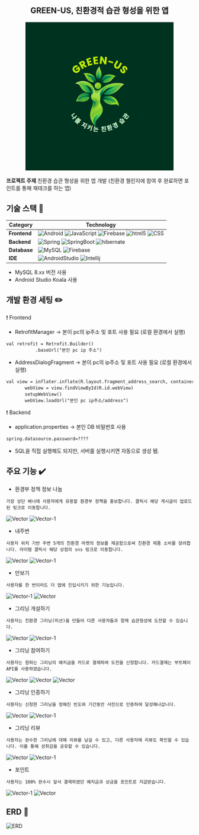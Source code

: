 <h2 align="center">GREEN-US, 친환경적 습관 형성을 위한 앱</h2>

<p align="center">
  <img src="https://github.com/green-us-2024/green-us/blob/main/backend/src/main/resources/static/images/login-image.jpg" alt="green-us main logo" width="400px" height="400px"/>
</p>


**프로젝트 주제** 친환경 습관 형성을 위한 앱 개발 (친환경 챌린지에 참여 후 완료하면 포인트를 통해 재테크를 하는 앱)

## 기술 스택 :pushpin:

| Category  | Technology        |
|-----------|-------------------|
| **Frontend**  | ![Android](https://img.shields.io/badge/Android-3DDC84?style=for-the-badge&logo=android&logoColor=white)  ![JavaScript](https://img.shields.io/badge/JavaScript-F7DF1E?style=for-the-badge&logo=JavaScript&logoColor=white) ![Firebase](https://img.shields.io/badge/Firebase-DD2C00?style=for-the-badge&logo=Firebase&logoColor=white)  ![html5](https://img.shields.io/badge/HTML5-E34F26?style=for-the-badge&logo=html5&logoColor=white)  ![CSS](https://img.shields.io/badge/CSS-239120?&style=for-the-badge&logo=css3&logoColor=white)|
| **Backend**   | ![Spring](https://img.shields.io/badge/Spring-6DB33F?style=for-the-badge&logo=spring&logoColor=white)  ![SpringBoot](https://img.shields.io/badge/SpringBoot-6DB33F?style=for-the-badge&logo=springBoot&logoColor=white)  ![hibernate](https://img.shields.io/badge/Hibernate-59666C?style=for-the-badge&logo=Hibernate&logoColor=white)|
| **Database**  | ![MySQL](https://img.shields.io/badge/MySQL-005C84?style=for-the-badge&logo=mysql&logoColor=white)  ![Firebase](https://img.shields.io/badge/Firebase-DD2C00?style=for-the-badge&logo=Firebase&logoColor=white) |
| **IDE**  | ![AndroidStudio](https://img.shields.io/badge/Android_Studio-3DDC84?style=for-the-badge&logo=android-studio&logoColor=white)  ![Intellij](https://img.shields.io/badge/IntelliJ_IDEA-000000.svg?style=for-the-badge&logo=intellij-idea&logoColor=white)|

* MySQL 8.xx 버전 사용<br>
* Android Studio Koala 사용


## 개발 환경 세팅 ✏️
❗ Frontend
* RetrofitManager -> 본이 pc의 ip주소 및 포트 사용 필요 (로컬 환경에서 실행)
 ```xml
val retrofit = Retrofit.Builder()
            .baseUrl("본인 pc ip 주소")
```

* AddressDialogFragment -> 본이 pc의 ip주소 및 포트 사용 필요 (로컬 환경에서 실행)
 ```xml
val view = inflater.inflate(R.layout.fragment_address_search, container, false)
        webView = view.findViewById(R.id.webView)
        setupWebView()
        webView.loadUrl("본인 pc ip주소/address")
```

❗ Backend
* application.properties -> 본인 DB 비밀번호 사용
 ```xml
spring.datasource.password=????
```
+ SQL을 직접 실행해도 되지만, 서버를 실행시키면 자동으로 생성 됌.

## 주요 기능 ✔️
* 환경부 정책 정보 나눔
```
가장 상단 배너에 사용자에게 유용할 환경부 정책을 홍보합니다. 클릭시 해당 게시글이 업로드된 링크로 이동합니다.
```
![Vector](https://github.com/user-attachments/assets/91efbb64-cc54-416d-a6e3-068557cdce8a)
![Vector-1](https://github.com/user-attachments/assets/c508addd-e537-4044-bb0b-b42fd0d7a7d9)
* 내주변
```
사용자 위치 기반 주변 5개의 친환경 마켓의 정보를 제공함으로써 친환경 제품 소비를 장려합니다. 아이템 클릭시 해당 상점의 sns 링크로 이동합니다.
```
![Vector](https://github.com/user-attachments/assets/a43dacf4-3a58-45f9-91a5-647dd32bb5d2)
![Vector-1](https://github.com/user-attachments/assets/7b94effe-53f4-4d9a-8736-a3ce2204827d)
* 만보기
```
사용자를 한 번이라도 더 앱에 진입시키기 위한 기능입니다.
```
![Vector-1](https://github.com/user-attachments/assets/81a0c910-9fe9-436e-8bc2-61afbc3bce7c)
![Vector](https://github.com/user-attachments/assets/2b8cec93-43b3-400f-bc39-3290b4beaeed)

* 그리닝 개설하기
```
사용자는 친환경 그리닝(미션)을 만들어 다른 사용자들과 함께 습관형성에 도전할 수 있습니다.
```
![Vector](https://github.com/user-attachments/assets/835d0d8a-3250-4b2c-b229-b5959cac8b44)
![Vector-1](https://github.com/user-attachments/assets/2ca760cf-f9b8-4387-8217-c54a9bc172b0)

* 그리닝 참여하기
```
사용자는 원하는 그리닝의 예치금을 카드로 결제하여 도전을 신청합니다. 카드결제는 부트페이 API를 사용하였습니다.
```
![Vector](https://github.com/user-attachments/assets/aa5a8d3e-7008-47d7-82b4-3151d7e98e0b)
![Vector](https://github.com/user-attachments/assets/645f6966-0342-4cf5-a386-faa254ed6266)
![Vector](https://github.com/user-attachments/assets/cc0eb9ef-6ff4-4ce7-861a-2962eb8fa425)
* 그리닝 인증하기
```
사용자는 신청한 그리닝을 정해진 빈도와 기간동안 사진으로 인증하여 달성해나갑니다.
```
![Vector](https://github.com/user-attachments/assets/1c7d3914-bbb4-4b18-83c5-fdfcfbba3e08)
![Vector-1](https://github.com/user-attachments/assets/d978bd53-b02a-45f9-bd0a-bd4f91f79459)
* 그리닝 리뷰
```
사용자는 완수한 그리닝에 대해 리뷰를 남길 수 있고, 다른 사용자에 리뷰도 확인할 수 있습니다. 이를 통해 성취감을 공유할 수 있습니다.
```
![Vector](https://github.com/user-attachments/assets/631ce798-591e-4a4c-b687-e042fff0e7e9)
![Vector-1](https://github.com/user-attachments/assets/2252cdc0-5670-4f17-a06d-21fd8deffc4a)
* 포인트
```
사용자는 100% 완수시 앞서 결제하였던 예치금과 상금을 포인트로 지급받습니다.
```
![Vector-1](https://github.com/user-attachments/assets/95745a58-0864-478e-8dae-30dcf7fbe4fd)
![Vector](https://github.com/user-attachments/assets/237163a8-b841-4342-8e90-f06df53b7944)

## ERD 📝
![ERD](https://github.com/user-attachments/assets/78dd3c0a-79e7-4625-b478-2067fb9ca431)




